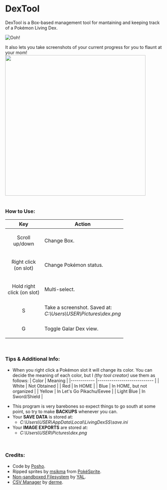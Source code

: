 

# DexTool
DexTool is a Box-based management tool for mantaining and keeping track of a Pokémon Living Dex.

![Ooh!](https://i.imgur.com/xn3k4Fy.gif)

It also lets you take screenshots of your current progress for you to flaunt at your mom!
<img src="https://i.imgur.com/Pe5kNH2.png" width="450" />
<br><br>



### How to Use:
| Key                   	| Action                                                             	|
|-----------------------	|--------------------------------------------------------------------	|
| <p align=center>Scroll<br>up/down        	| Change Box.                                                        	|
| <p align=center>Right click<br>(on slot) 	| Change Pokémon status.                                             	|
| <p align=center>Hold right<br>click (on slot) | Multi-select. |
| <p align=center>S                     	| Take a screenshot. Saved at:<br>_C:\Users\USER\Pictures\dex.png_ 	|
| <p align=center>G                     	| Toggle Galar Dex view.                                             	|

<br>

### Tips & Additional Info:
- When you right click a Pokémon slot it will change its color. You can decide the meaning of each color, but I _(thy tool creator)_ use them as follows:
  | Color      	| Meaning                    	|
  |------------	|----------------------------	|
  | White      	| Not Obtained               	|
  | Red        	| In HOME                    	|
  | Blue       	| In HOME, but not organized 	|
  | Yellow     	| In Let's Go Pikachu/Eevee  	|
  | Light Blue 	| In Sword/Shield            	|
* This program is very barebones so expect things to go south at some point, so try to make **BACKUPS** whenever you can.
* Your **SAVE DATA** is stored at:
	* _C:\Users\USER\AppData\Local\LivingDexSS\save.ini_
* Your **IMAGE EXPORTS** are stored at:
	* _C:\Users\USER\Pictures\dex.png_

<br>

### Credits:
 - Code by [Posho](https://github.com/PoshoDev). 
 - Ripped sprites by [msikma](https://github.com/msikma) from [PokéSprite](http://msikma.github.io/pokesprite/).
 - [Non-sandboxed Filesystem](https://yellowafterlife.itch.io/gamemaker-nsfs) by [YAL](https://github.com/YellowAfterlife).
 - [CSV Manager](https://marketplace.yoyogames.com/assets/522/csv-manager) by [derme](https://github.com/derme302).
